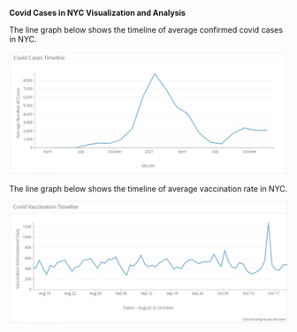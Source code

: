 **Covid Cases in NYC Visualization and Analysis**




The line graph below shows the timeline of average confirmed covid cases in NYC.


![vis1](/covid_cases_avg.JPG)









The line graph below shows the timeline of average vaccination rate in NYC.


![vis2](/covid_vacc_admin.JPG)
